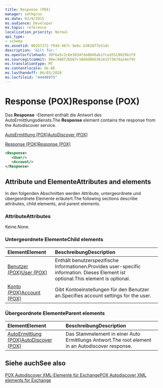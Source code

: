 ```yaml
---
title: Response (POX)
manager: sethgros
ms.date: 03/9/2015
ms.audience: Developer
ms.topic: reference
localization_priority: Normal
api_type:
- schema
ms.assetid: 002b72f2-f94d-467c-8e6c-b3818f7e51dc
description: 'Gilt für:'
ms.openlocfilehash: 30f6a5c2c6e3034fde8849ab1fced3519029b1f9
ms.sourcegitcommit: 88ec988f2bb67c1866d06b361615f3674a24e795
ms.translationtype: MT
ms.contentlocale: de-DE
ms.lasthandoff: 06/03/2020
ms.locfileid: "44448975"
---
```

# <a name="response-pox"></a><span data-ttu-id="ae50a-103">Response (POX)</span><span class="sxs-lookup"><span data-stu-id="ae50a-103">Response (POX)</span></span>


  
<span data-ttu-id="ae50a-104">Das **Response** -Element enthält die Antwort des AutoErmittlungsdiensts.</span><span class="sxs-lookup"><span data-stu-id="ae50a-104">The **Response** element contains the response from the Autodiscover service.</span></span> 
  
[<span data-ttu-id="ae50a-105">AutoErmittlung (POX)</span><span class="sxs-lookup"><span data-stu-id="ae50a-105">AutoDiscover (POX)</span></span>](autodiscover-pox.md)
  
[<span data-ttu-id="ae50a-106">Response (POX)</span><span class="sxs-lookup"><span data-stu-id="ae50a-106">Response (POX)</span></span>](response-pox.md)
  
```xml
<Response>
   <User/>
   <Account/>
</Response>
```

## <a name="attributes-and-elements"></a><span data-ttu-id="ae50a-107">Attribute und Elemente</span><span class="sxs-lookup"><span data-stu-id="ae50a-107">Attributes and elements</span></span>

<span data-ttu-id="ae50a-108">In den folgenden Abschnitten werden Attribute, untergeordnete und übergeordnete Elemente erläutert.</span><span class="sxs-lookup"><span data-stu-id="ae50a-108">The following sections describe attributes, child elements, and parent elements.</span></span>
  
### <a name="attributes"></a><span data-ttu-id="ae50a-109">Attribute</span><span class="sxs-lookup"><span data-stu-id="ae50a-109">Attributes</span></span>

<span data-ttu-id="ae50a-110">Keine.</span><span class="sxs-lookup"><span data-stu-id="ae50a-110">None.</span></span>
  
### <a name="child-elements"></a><span data-ttu-id="ae50a-111">Untergeordnete Elemente</span><span class="sxs-lookup"><span data-stu-id="ae50a-111">Child elements</span></span>

|<span data-ttu-id="ae50a-112">**Element**</span><span class="sxs-lookup"><span data-stu-id="ae50a-112">**Element**</span></span>|<span data-ttu-id="ae50a-113">**Beschreibung**</span><span class="sxs-lookup"><span data-stu-id="ae50a-113">**Description**</span></span>|
|:-----|:-----|
|[<span data-ttu-id="ae50a-114">Benutzer (POX)</span><span class="sxs-lookup"><span data-stu-id="ae50a-114">User (POX)</span></span>](user-pox.md) <br/> |<span data-ttu-id="ae50a-115">Enthält benutzerspezifische Informationen.</span><span class="sxs-lookup"><span data-stu-id="ae50a-115">Provides user-specific information.</span></span> <span data-ttu-id="ae50a-116">Dieses Element ist optional.</span><span class="sxs-lookup"><span data-stu-id="ae50a-116">This element is optional.</span></span>  <br/> |
|[<span data-ttu-id="ae50a-117">Konto (POX)</span><span class="sxs-lookup"><span data-stu-id="ae50a-117">Account (POX)</span></span>](account-pox.md) <br/> |<span data-ttu-id="ae50a-118">Gibt Kontoeinstellungen für den Benutzer an.</span><span class="sxs-lookup"><span data-stu-id="ae50a-118">Specifies account settings for the user.</span></span>  <br/> |
   
### <a name="parent-elements"></a><span data-ttu-id="ae50a-119">Übergeordnete Elemente</span><span class="sxs-lookup"><span data-stu-id="ae50a-119">Parent elements</span></span>

|<span data-ttu-id="ae50a-120">**Element**</span><span class="sxs-lookup"><span data-stu-id="ae50a-120">**Element**</span></span>|<span data-ttu-id="ae50a-121">**Beschreibung**</span><span class="sxs-lookup"><span data-stu-id="ae50a-121">**Description**</span></span>|
|:-----|:-----|
|[<span data-ttu-id="ae50a-122">AutoErmittlung (POX)</span><span class="sxs-lookup"><span data-stu-id="ae50a-122">AutoDiscover (POX)</span></span>](autodiscover-pox.md) <br/> |<span data-ttu-id="ae50a-123">Das Stammelement in einer Auto Ermittlungs Antwort.</span><span class="sxs-lookup"><span data-stu-id="ae50a-123">The root element in an Autodiscover response.</span></span>  <br/> |
   
## <a name="see-also"></a><span data-ttu-id="ae50a-124">Siehe auch</span><span class="sxs-lookup"><span data-stu-id="ae50a-124">See also</span></span>



[<span data-ttu-id="ae50a-125">POX Autodiscover XML-Elemente für Exchange</span><span class="sxs-lookup"><span data-stu-id="ae50a-125">POX Autodiscover XML elements for Exchange</span></span>](pox-autodiscover-xml-elements-for-exchange.md)

